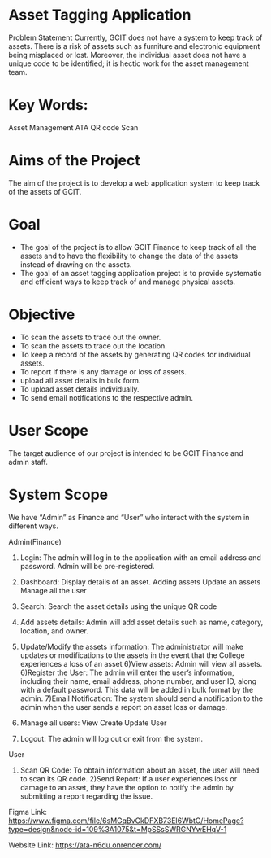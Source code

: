# Asset Tagging Application
Problem Statement
Currently, GCIT does not have a system to keep track of assets. There is a risk of assets such as furniture and electronic equipment being misplaced or lost. Moreover, the individual asset does not have a unique code to be identified; it is hectic work for the asset management team.

# Key Words:
Asset Management
ATA
QR code 
Scan

# Aims of the Project
The aim of the project is to develop a web application system to keep track of the assets of GCIT.

# Goal
- The goal of the project is to allow GCIT Finance to keep track of all the assets and to have the flexibility to change the data of the assets instead of drawing on the assets.
- The goal of an asset tagging application project is to provide systematic and efficient ways to keep track of and manage physical assets.

# Objective
- To scan the assets to trace out the owner.
- To scan the assets to trace out the location.
- To keep a record of the assets by generating QR codes for individual assets.
- To report if there is any damage or loss of assets.
- upload all asset details in bulk form.
- To upload asset details individually.
- To send email notifications to the respective admin.


# User Scope
The target audience of our project is intended to be GCIT Finance and admin staff.

# System Scope
We have “Admin” as Finance and “User” who interact with the system in different ways.

Admin(Finance)
1) Login: The admin will log in to the application with an email address and password. Admin will be pre-registered.

2) Dashboard: Display details of an asset.
Adding assets
Update  an assets
Manage all the user 
3) Search: Search the asset details using the unique QR code
4) Add assets details: Admin will add asset details such as name, category, location, and  owner. 
5) Update/Modify the assets information: The administrator will make updates or modifications to the assets in the event that the College experiences a loss of an asset
6)View assets: Admin will view all assets.
6)Register the User: The admin will enter the user’s information, including their name, email address, phone number, and user ID, along with a default password. This data will be added in bulk format by the admin.
7)Email Notification: The system should send a notification to the admin when the user sends a report on asset loss or damage.
8) Manage all users:
View
Create
Update User
9) Logout: The admin will log out or exit from the system.

User
1) Scan QR Code: To obtain information about an asset, the user will need to scan its QR code.
2)Send Report: If a user experiences loss or damage to an asset, they have the option to notify the admin by submitting a report regarding the issue.  

Figma Link:
https://www.figma.com/file/6sMGqBvCkDFXB73El6WbtC/HomePage?type=design&node-id=109%3A1075&t=MpSSsSWRGNYwEHqV-1

Website Link:
https://ata-n6du.onrender.com/